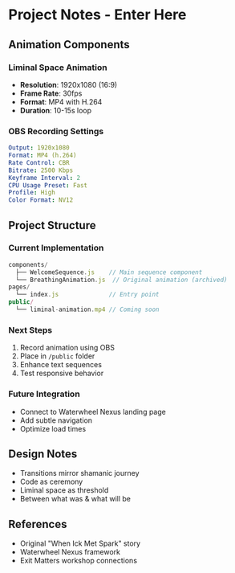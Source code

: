 # Project Notes - Enter Here

## Animation Components

### Liminal Space Animation
- **Resolution**: 1920x1080 (16:9)
- **Frame Rate**: 30fps
- **Format**: MP4 with H.264
- **Duration**: 10-15s loop

### OBS Recording Settings
```yaml
Output: 1920x1080
Format: MP4 (h.264)
Rate Control: CBR
Bitrate: 2500 Kbps
Keyframe Interval: 2
CPU Usage Preset: Fast
Profile: High
Color Format: NV12
```

## Project Structure

### Current Implementation
```javascript
components/
  ├── WelcomeSequence.js    // Main sequence component
  └── BreathingAnimation.js  // Original animation (archived)
pages/
  └── index.js              // Entry point
public/
  └── liminal-animation.mp4 // Coming soon
```

### Next Steps
1. Record animation using OBS
2. Place in `/public` folder
3. Enhance text sequences
4. Test responsive behavior

### Future Integration
- Connect to Waterwheel Nexus landing page
- Add subtle navigation
- Optimize load times

## Design Notes
- Transitions mirror shamanic journey
- Code as ceremony
- Liminal space as threshold
- Between what was & what will be

## References
- Original "When Ick Met Spark" story
- Waterwheel Nexus framework
- Exit Matters workshop connections